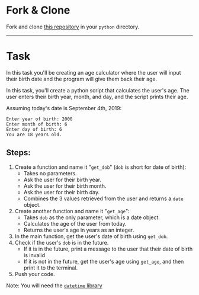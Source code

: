 # Fork & Clone

Fork and clone [this repository](https://github.com/JoinCODED/age-calculator) in your `python` directory.

---

# Task 

In this task you'll be creating an age calculator where the user will input their birth date and the program will give them back their age.

In this task, you'll create a python script that calculates the user's age. The user enters their birth year, month, and day, and the script prints their age.

Assuming today's date is September 4th, 2019:

```
Enter year of birth: 2000
Enter month of birth: 6
Enter day of birth: 6
You are 18 years old.
```

## Steps:

1. Create a function and name it "`get_dob`" (`dob` is short for date of birth):
    - Takes no parameters.
    - Ask the user for their birth year.
    - Ask the user for their birth month.
    - Ask the user for their birth day.
    - Combines the 3 values retrieved from the user and returns a `date` object.
2. Create another function and name it "`get_age`":
    - Takes `dob` as the only parameter, which is a date object.
    - Calculates the age of the user from today.
    - Returns the user's age in years as an integer.
3. In the main function, get the user's date of birth using `get_dob`.
4. Check if the user's `dob` is in the future.
    - If it is in the future, print a message to the user that their date of birth is invalid
    - If it is not in the future, get the user's age using `get_age`, and then print it to the terminal.
5. Push your code.

Note: You will need the [`datetime` library](https://www.programiz.com/python-programming/datetime)
